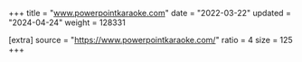 +++
title = "www.powerpointkaraoke.com"
date = "2022-03-22"
updated = "2024-04-24"
weight = 128331

[extra]
source = "https://www.powerpointkaraoke.com/"
ratio = 4
size = 125
+++
